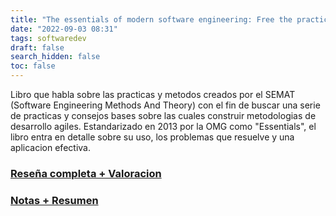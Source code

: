 ```yaml
---
title: "The essentials of modern software engineering: Free the practices from the method prisons"
date: "2022-09-03 08:31"
tags: softwaredev
draft: false
search_hidden: false
toc: false
---
```

Libro que habla sobre las practicas y metodos creados por el SEMAT (Software Engineering Methods And Theory) con el fin de buscar una serie de practicas y consejos bases sobre las cuales construir metodologias de desarrollo agiles. Estandarizado en 2013 por la OMG como "Essentials", el libro entra en detalle sobre su uso, los problemas que resuelve y una aplicacion efectiva.

### [Reseña completa + Valoracion](es/content/The%20essentials%20of%20modern%20software%20engineering%20Free%20the%20practices%20from%20the%20method%20prisons/resenia.md)
### [Notas + Resumen](es/content/The%20essentials%20of%20modern%20software%20engineering%20Free%20the%20practices%20from%20the%20method%20prisons/notas.md)